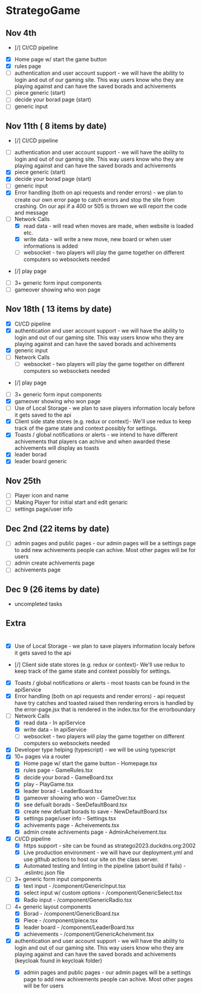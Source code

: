 # StrategoGame
## Nov 4th
  - [/] CI/CD pipeline
  - [X] Home page w/ start the game button
  - [x] rules page
  - [ ] authentication and user account support - we will have the ability to login and out of our gaming site. This way users know who they are playing against and can have the saved borads and achivements 
  - [ ] piece generic (start)
  - [ ] decide your borad page (start)
  - [ ] generic input 

## Nov 11th ( 8 items by date)
  - [/] CI/CD pipeline
  - [ ] authentication and user account support - we will have the ability to login and out of our gaming site. This way users know who they are playing against and can have the saved borads and achivements 
  - [x] piece generic (start)
  - [x] decide your borad page (start)
  - [ ] generic input 
  - [x] Error handling (both on api requests and render errors) - we plan to create our own error page to catch errors and stop the site from crashing. On our api if a 400 or 505 is thrown we will report the code and message 
  - [ ] Network Calls
    - [x] read data - will read when moves are made, when website is loaded etc. 
    - [x] write data - will write a new move, new board or when user informations is added
    - [ ] websocket - two players will play the game together on different computers so websockets needed
  - [/] play page
  - [ ] 3+ generic form input components
  - [ ] gameover showing who won page

## Nov 18th ( 13 items by date)
  - [x] CI/CD pipeline
  - [x] authentication and user account support - we will have the ability to login and out of our gaming site. This way users know who they are playing against and can have the saved borads and achivements 
  - [x] generic input
  - [ ] Network Calls
    - [ ] websocket - two players will play the game together on different computers so websockets needed
  - [/] play page
  - [ ] 3+ generic form input components
  - [x] gameover showing who won page
  - [ ] Use of Local Storage - we plan to save players information localy before it gets saved to the api
  - [x] Client side state stores (e.g. redux or context)- We'll use redux to keep track of the game state and context possibly for settings.
  - [x] Toasts / global notifications or alerts - we intend to have different achivements that players can achive and when awarded these achivements will display as toasts 
  - [x] leader borad
  - [x] leader board generic
## Nov 25th 
  - [ ]   Player icon and name
  - [ ]   Making Player for initial start and edit genaric
  - [ ] settings page/user info

## Dec 2nd (22 items by date)
  - [ ] admin pages and public pages - our admin pages will be a settings page to add new achivements people can achive. Most other pages will be for users
  - [ ] admin create achivements page
  - [ ] achivements page

## Dec 9 (26 items by date)
  - uncompleted tasks

## Extra

# 
- [x] Use of Local Storage - we plan to save players information localy before it gets saved to the api
- [/] Client side state stores (e.g. redux or context)- We'll use redux to keep track of the game state and context possibly for settings.
- [x] Toasts / global notifications or alerts - most toasts can be found in the apiService  
- [x] Error handling (both on api requests and render errors) - api request have try catches and toasted raised then rendering errors is handled by the error-page.jsx that is rendered in the index.tsx for the errorboundary
- [ ] Network Calls
  - [x] read data - In apiService 
  - [x] write data - In apiService
  - [ ] websocket - two players will play the game together on different computers so websockets needed
- [x] Developer type helping (typescript) - we will be using typescript
- [x] 10+ pages via a router
  - [x] Home page w/ start the game button - Homepage.tsx
  - [x] rules page - GameRules.tsx
  - [x] decide your borad - GameBoard.tsx
  - [x] play - PlayGame.tsx
  - [x] leader borad - LeaderBoard.tsx
  - [x] gameover showing who won - GameOver.tsx
  - [x] see defualt borads - SeeDefaultBoard.tsx
  - [x] create new defualt borads to save - NewDefaultBoard.tsx
  - [x] settings page/user info - Settings.tsx
  - [x] achivements page - Acheivements.tsx
  - [x] admin create achivements page - AdminAcheivement.tsx
- [x] CI/CD pipeline
  - [x] https support - site can be found as stratego2023.duckdns.org:2002
  - [x] Live production environment - we will have our deployment.yml and use github actions to host our site on the class server. 
  - [x] Automated testing and linting in the pipeline (abort build if fails) - .eslintrc.json file 
- [ ] 3+ generic form input components
  - [x] text input - /component/GenericInput.tsx
  - [x] select input w/ custom options - /component/GenericSelect.tsx
  - [x] Radio input - /component/GenericRadio.tsx
- [ ] 4+ generic layout components
  - [x]   Borad - /component/GenericBoard.tsx
  - [x]   Piece - /component/piece.tsx
  - [x]   leader board - /component/LeaderBoard.tsx
  - [x]   achievements - /component/GenericAcheivment.tsx
  
- [x] authentication and user account support - we will have the ability to login and out of our gaming site. This way users know who they are playing against and can have the saved borads and achivements (keycloak found in keycloak folder)
  - [x] admin pages and public pages - our admin pages will be a settings page to add new achivements people can achive. Most other pages will be for users

